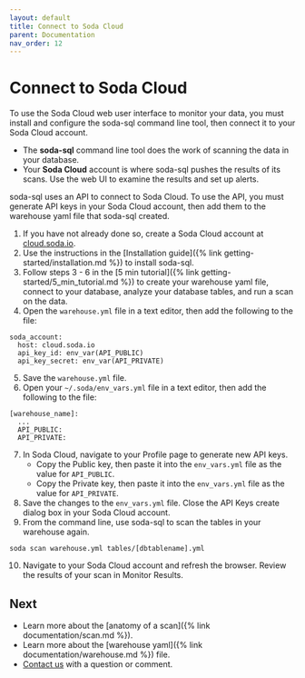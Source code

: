 ```yaml
---
layout: default
title: Connect to Soda Cloud
parent: Documentation
nav_order: 12
---
```


# Connect to Soda Cloud

To use the Soda Cloud web user interface to monitor your data, you must install and configure the soda-sql command line tool, then connect it to your Soda Cloud account. 

* The **soda-sql** command line tool does the work of scanning the data in your database. 
* Your **Soda Cloud** account is where soda-sql pushes the results of its scans. Use the web UI to examine the results and set up alerts.  

soda-sql uses an API to connect to Soda Cloud. To use the API, you must generate API keys in your Soda Cloud account, then add them to the warehouse yaml file that soda-sql created. 



1. If you have not already done so, create a Soda Cloud account at [cloud.soda.io](https://cloud.soda.io/signup).
2. Use the instructions in the [Installation guide]({% link getting-started/installation.md %}) to install soda-sql.
3. Follow steps 3 - 6 in the [5 min tutorial]({% link getting-started/5_min_tutorial.md %}) to create your warehouse yaml file, connect to your database, analyze your database tables, and run a scan on the data.
4. Open the `warehouse.yml` file in a text editor, then add the following to the file:
```shell
soda_account:
  host: cloud.soda.io
  api_key_id: env_var(API_PUBLIC)
  api_key_secret: env_var(API_PRIVATE)
```
5. Save the `warehouse.yml` file.
6. Open your `~/.soda/env_vars.yml` file in a text editor, then add the following to the file:
```shell
[warehouse_name]:
  ...
  API_PUBLIC: 
  API_PRIVATE: 
```
7. In Soda Cloud, navigate to your Profile page to generate new API keys. 
    * Copy the Public key, then paste it into the `env_vars.yml` file as the value for `API_PUBLIC`.
    * Copy the Private key, then paste it into the `env_vars.yml` file as the value for `API_PRIVATE`.
8. Save the changes to the `env_vars.yml` file. Close the API Keys create dialog box in your Soda Cloud account.
9. From the command line, use soda-sql to scan the tables in your warehouse again.
```shell
soda scan warehouse.yml tables/[dbtablename].yml
```
10. Navigate to your Soda Cloud account and refresh the browser. Review the results of your scan in Monitor Results.

## Next

* Learn more about the [anatomy of a scan]({% link documentation/scan.md %}).
* Learn more about the [warehouse yaml]({% link documentation/warehouse.md %}) file.
* [Contact us](https://github.com/sodadata/soda-sql/discussions) with a question or comment.
